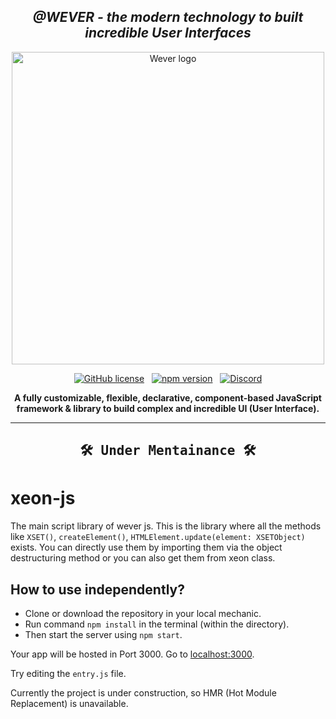<div align="center">

***<h2>@WEVER - the modern technology to built incredible User Interfaces</h2>***

<a href="https://github.com/wever-org">
<img alt="Wever logo" width="500px" src="https://cdn.discordapp.com/attachments/939851406075134013/944301166060261416/cover-figma.png"/>
</a>

[![GitHub license](https://img.shields.io/badge/license-MIT-blue.svg?logo=license)](https://github.com/)
&nbsp;
[![npm version](https://img.shields.io/npm/v/xeonjs.svg?logo=npm&style=flat&label=NPM%20Package)](https://www.npmjs.com/package)
&nbsp;
[![Discord](https://img.shields.io/discord/937750444330065920.svg?logo=discord&logoColor=fff&label=Discord&color=7389d8)](https://discord.gg/hErrdSrmc3)

**A fully customizable, flexible, declarative,
component-based JavaScript framework & library to build
complex and incredible UI (User Interface).**

<hr />

<h2><pre>🛠 Under Mentainance 🛠</pre></h2>

</div>

# xeon-js
The main script library of wever js. This is the library where all the methods like `XSET()`, `createElement()`, `HTMLElement.update(element: XSETObject)` exists. You can directly use them by importing them via the object destructuring method or you can also get them from xeon class.

## How to use independently?
* Clone or download the repository in your local mechanic.
* Run command `npm install` in the terminal (within the directory).
* Then start the server using `npm start`.

Your app will be hosted in Port 3000. Go to [localhost:3000](https://localhost:3000/).

Try editing the `entry.js` file.

Currently the project is under construction, so HMR (Hot Module Replacement) is unavailable.

